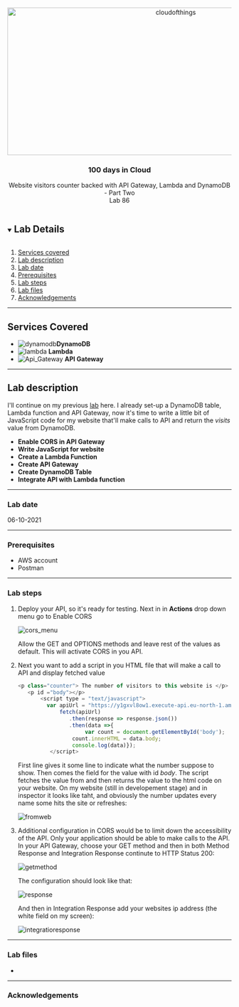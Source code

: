 <br />

<p align="center">
  <a href="img/">
    <img src="https://github.com/CloudedThings/100-Days-in-Cloud/blob/main/Labs/87-Create-API-based-visitors-counter/img/diagram.png" alt="cloudofthings" width="741" height="332">
  </a>

  <h3 align="center">100 days in Cloud</h3>

  <p align="center">
    Website visitors counter backed with API Gateway, Lambda and DynamoDB - Part Two
    <br />
    Lab 86
    <br />
  </p>

</p>

<details open="open">
  <summary><h2 style="display: inline-block">Lab Details</h2></summary>
  <ol>
    <li><a href="#services-covered">Services covered</a>
    <li><a href="#lab-description">Lab description</a></li>
    </li>
    <li><a href="#lab-date">Lab date</a></li>
    <li><a href="#prerequisites">Prerequisites</a></li>    
    <li><a href="#lab-steps">Lab steps</a></li>
    <li><a href="#lab-files">Lab files</a></li>
    <li><a href="#acknowledgements">Acknowledgements</a></li>
  </ol>
</details>

---

## Services Covered
*  ![dynamodb](https://github.com/CloudedThings/100-Days-in-Cloud/blob/main/images/dynamodb.png)**DynamoDB**
*  ![lambda](https://github.com/CloudedThings/100-Days-in-Cloud/blob/main/images/AWS_Lambda.png) **Lambda**
*  ![Api_Gateway](https://github.com/CloudedThings/100-Days-in-Cloud/blob/main/images/Api_Gateway.png) **API Gateway**

---

## Lab description
I'll continue on my previous [lab](https://github.com/CloudedThings/100-Days-in-Cloud/tree/main/Labs/87-Create-API-based-visitors-counter) here. I already set-up a DynamoDB table, Lambda function and API Gateway, now it's time to write a little bit of JavaScript code for my website that'll make calls to API and return the _visits_ value from DynamoDB. 


* **Enable CORS in API Gateway**
* **Write JavaScript for website**
* **Create a Lambda Function**
* **Create API Gateway**
* **Create DynamoDB Table**
* **Integrate API with Lambda function**

---

### Lab date
06-10-2021

---

### Prerequisites
* AWS account
* Postman

---

### Lab steps
1. Deploy your API, so it's ready for testing. Next in in **Actions** drop down menu go to Enable CORS

   ![cors_menu](img/cors_menu.png)

   Allow the GET and OPTIONS methods and leave rest of the values as default. This will activate CORS in you API.

2. Next you want to add a script in you HTML file that will make a call to API and display fetched value

   ```javascript
   <p class="counter"> The number of visitors to this website is </p>
      <p id ="body"></p>
          <script type = "text/javascript">
            var apiUrl = "https://y1gxvl8ow1.execute-api.eu-north-1.amazonaws.com/Dev";
                fetch(apiUrl)
                   .then(response => response.json())
                   .then(data =>{
             			var count = document.getElementById('body');
                   	count.innerHTML = data.body;
                   	console.log(data)});
             </script>
   ```

   First line gives it some line to indicate what the number suppose to show. Then comes the field for the value with id *body*. The script fetches the value from and then returns the value to the html code on your website. On my website (still in developement stage) and in inspector it looks like taht, and obviously the number updates every name some hits the site or refreshes:

   ![fromweb](img/fromweb.png)

   

3. Additional configuration in CORS would be to limit down the accessibility of the API. Only your application should be able to make calls to the API. In your API Gateway, choose your GET method and then in both Method Response and Integration Response continute to HTTP Status 200:

   ![getmethod](img/getmethod.png)

   The configuration should look like that:

   ![response](img/response.png)

   And then in Integration Response add your websites ip address (the white field on my screen):

   ![integratioresponse](img/integratioresponse.png)

   

   


---
### Lab files

* 

---

### Acknowledgements

